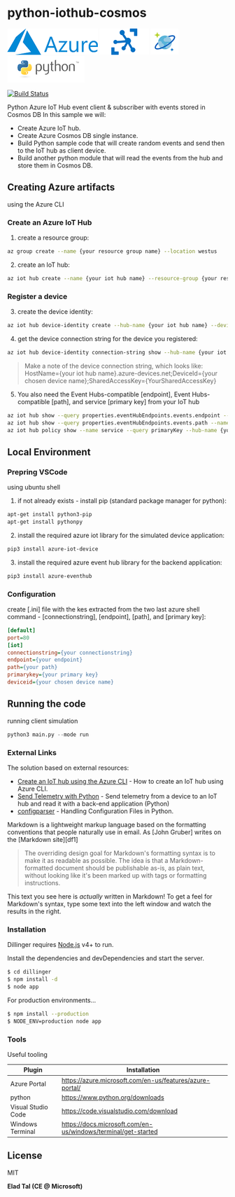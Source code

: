 # python-iothub-cosmos

[![N|Azure Portal](https://github.com/eladtpro/python-iothub-cosmos/blob/main/.readme/azure-logo.png?raw=true)](https://ms.portal.azure.com/) [![N|Azure IoT Hub](https://github.com/eladtpro/python-iothub-cosmos/blob/main/.readme/iot-hub.png?raw=true)](https://azure.microsoft.com/en-us/services/iot-hub) [![N|CosmosDB](https://github.com/eladtpro/python-iothub-cosmos/blob/main/.readme/cosmos-db.png?raw=true)](https://azure.microsoft.com/en-us/services/cosmos-db) [![N|Python](https://github.com/eladtpro/python-iothub-cosmos/blob/main/.readme/python-logo.png?raw=true)](https://www.python.org/)

[![Build Status](https://travis-ci.org/joemccann/dillinger.svg?branch=master)](https://travis-ci.org/joemccann/dillinger)

Python Azure IoT Hub event client &amp; subscriber with events stored in Cosmos DB
In this sample we will:
  - Create Azure IoT hub.
  - Create Azure Cosmos DB single instance.
  - Build Python sample code that will create random events and send then to the IoT hub as client device.
  - Build another python module that will read the events from the hub and store them in Cosmos DB.

## Creating Azure artifacts
 using the Azure CLI
 
### Create an Azure IoT Hub
1. create a resource group:
```sh
az group create --name {your resource group name} --location westus
```
2. create an IoT hub:
```sh
az iot hub create --name {your iot hub name} --resource-group {your resource group name} --sku S1
```
### Register a device
3. create the device identity:
```sh
az iot hub device-identity create --hub-name {your iot hub name} --device-id {your chosen device name}
```
4. get the device connection string for the device you registered:
```sh
az iot hub device-identity connection-string show --hub-name {your iot hub name} --device-id {your chosen device name} --output table
```
> Make a note of the device connection string, which looks like:
> HostName={your iot hub name}.azure-devices.net;DeviceId={your chosen device name};SharedAccessKey={YourSharedAccessKey}

5. You also need the Event Hubs-compatible [endpoint], Event Hubs-compatible [path], and service [primary key] from your IoT hub
```sh
az iot hub show --query properties.eventHubEndpoints.events.endpoint --name {your iot hub name}
az iot hub show --query properties.eventHubEndpoints.events.path --name {your iot hub name}
az iot hub policy show --name service --query primaryKey --hub-name {your iot hub name}
```

## Local Environment

### Prepring VSCode
using ubuntu shell

1. if not already exists - install pip (standard package manager for python):
```sh
apt-get install python3-pip
apt-get install pythonpy
```
2. install the required azure iot library for the simulated device application:
```sh
pip3 install azure-iot-device
```

3. install the required azure event hub library for the backend application:
```sh
pip3 install azure-eventhub
```


### Configuration
create [.ini] file with the kes extracted from the two last azure shell command - [connectionstring], [endpoint], [path], and [primary key]:
```ini
[default]
port=80
[iot]
connectionstring={your connectionstring}
endpoint={your endpoint}
path={your path}
primarykey={your primary key}
deviceid={your chosen device name}
```


## Running the code

running client simulation
```python
python3 main.py --mode run
```


### External Links
The solution based on external resources:

* [Create an IoT hub using the Azure CLI] - How to create an IoT hub using Azure CLI.
* [Send Telemetry with Python] - Send telemetry from a device to an IoT hub and read it with a back-end application (Python)
* [configparser] - Handling Configuration Files in Python.




Markdown is a lightweight markup language based on the formatting conventions that people naturally use in email.  As [John Gruber] writes on the [Markdown site][df1]

> The overriding design goal for Markdown's
> formatting syntax is to make it as readable
> as possible. The idea is that a
> Markdown-formatted document should be
> publishable as-is, as plain text, without
> looking like it's been marked up with tags
> or formatting instructions.

This text you see here is *actually* written in Markdown! To get a feel for Markdown's syntax, type some text into the left window and watch the results in the right.


### Installation

Dillinger requires [Node.js](https://nodejs.org/) v4+ to run.

Install the dependencies and devDependencies and start the server.

```sh
$ cd dillinger
$ npm install -d
$ node app
```

For production environments...

```sh
$ npm install --production
$ NODE_ENV=production node app
```

### Tools

Useful tooling

| Plugin | Installation |
| ------ | ------ |
| Azure Portal | https://azure.microsoft.com/en-us/features/azure-portal/ |
| python | https://www.python.org/downloads |
| Visual Studio Code | https://code.visualstudio.com/download |
| Windows Terminal | https://docs.microsoft.com/en-us/windows/terminal/get-started |

License
----

MIT


**Elad Tal (CE @ Microsoft)**

[//]: # (These are reference links used in the body of this note and get stripped out when the markdown processor does its job. There is no need to format nicely because it shouldn't be seen. Thanks SO - http://stackoverflow.com/questions/4823468/store-comments-in-markdown-syntax)


   [Create an IoT hub using the Azure CLI]: <https://docs.microsoft.com/en-us/azure/iot-hub/iot-hub-create-using-cli>
   [Send Telemetry with Python]: <https://docs.microsoft.com/en-us/azure/iot-hub/quickstart-send-telemetry-python>
   [configparser]: <https://docs.python.org/3/library/configparser.html>
